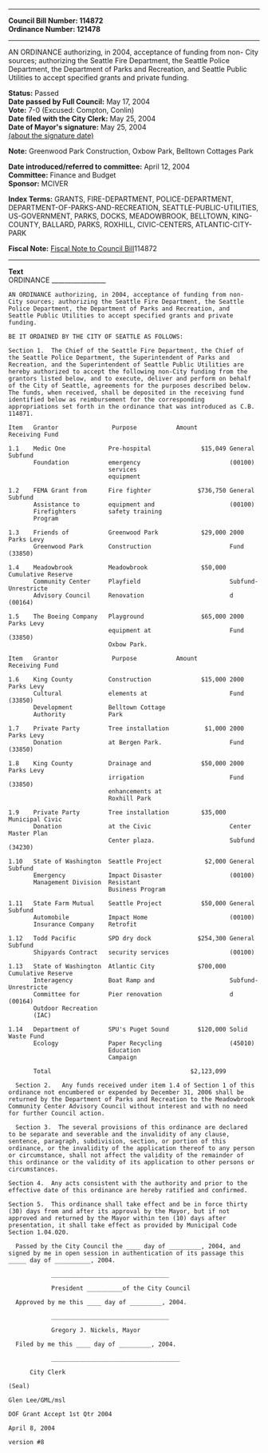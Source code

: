 * * * * *  
  
**Council Bill Number: [](#h0)[](#h2)114872**   
**Ordinance Number: 121478**  
  
* * * * *  
  
AN ORDINANCE authorizing, in 2004, acceptance of funding from non- City sources; authorizing the Seattle Fire Department, the Seattle Police Department, the Department of Parks and Recreation, and Seattle Public Utilities to accept specified grants and private funding.  
  
**Status:** Passed   
**Date passed by Full Council:** May 17, 2004   
**Vote:** 7-0 (Excused: Compton, Conlin)   
**Date filed with the City Clerk:** May 25, 2004   
**Date of Mayor's signature:** May 25, 2004   
[(about the signature date)](/~public/approvaldate.htm)   
  
**Note:** Greenwood Park Construction, Oxbow Park, Belltown Cottages Park  
  
  
**Date introduced/referred to committee:** April 12, 2004   
**Committee:** Finance and Budget   
**Sponsor:** MCIVER   
  
**Index Terms:** GRANTS, FIRE-DEPARTMENT, POLICE-DEPARTMENT, DEPARTMENT-OF-PARKS-AND-RECREATION, SEATTLE-PUBLIC-UTILITIES, US-GOVERNMENT, PARKS, DOCKS, MEADOWBROOK, BELLTOWN, KING-COUNTY, BALLARD, PARKS, ROXHILL, CIVIC-CENTERS, ATLANTIC-CITY-PARK  
  
**Fiscal Note:** [Fiscal Note to Council Bill](http://clerk.seattle.gov/~public/fnote/114872.htm)[](#h1)[](#h3)114872  
  
* * * * *  
  
**Text**  
    ORDINANCE _________________  
  
    AN ORDINANCE authorizing, in 2004, acceptance of funding from non-  
    City sources; authorizing the Seattle Fire Department, the Seattle  
    Police Department, the Department of Parks and Recreation, and  
    Seattle Public Utilities to accept specified grants and private  
    funding.  
  
    BE IT ORDAINED BY THE CITY OF SEATTLE AS FOLLOWS:  
  
    Section 1.  The Chief of the Seattle Fire Department, the Chief of  
    the Seattle Police Department, the Superintendent of Parks and  
    Recreation, and the Superintendent of Seattle Public Utilities are  
    hereby authorized to accept the following non-City funding from the  
    grantors listed below, and to execute, deliver and perform on behalf  
    of the City of Seattle, agreements for the purposes described below.  
    The funds, when received, shall be deposited in the receiving fund  
    identified below as reimbursement for the corresponding  
    appropriations set forth in the ordinance that was introduced as C.B.  
    114871.  
  
    Item   Grantor               Purpose           Amount         Receiving Fund  
  
    1.1    Medic One            Pre-hospital              $15,049 General Subfund  
           Foundation           emergency                         (00100)  
                                services  
                                equipment  
  
    1.2    FEMA Grant from      Fire fighter             $736,750 General Subfund  
           Assistance to        equipment and                     (00100)  
           Firefighters         safety training  
           Program  
  
    1.3    Friends of           Greenwood Park            $29,000 2000 Parks Levy  
           Greenwood Park       Construction                      Fund (33850)  
  
    1.4    Meadowbrook          Meadowbrook               $50,000 Cumulative Reserve  
           Community Center     Playfield                         Subfund-Unrestricte  
           Advisory Council     Renovation                        d (00164)  
  
    1.5    The Boeing Company   Playground                $65,000 2000 Parks Levy  
                                equipment at                      Fund (33850)  
                                Oxbow Park.  
  
    Item   Grantor               Purpose           Amount         Receiving Fund  
  
    1.6    King County          Construction              $15,000 2000 Parks Levy  
           Cultural             elements at                       Fund (33850)  
           Development          Belltown Cottage  
           Authority            Park  
  
    1.7    Private Party        Tree installation          $1,000 2000 Parks Levy  
           Donation             at Bergen Park.                   Fund (33850)  
  
    1.8    King County          Drainage and              $50,000 2000 Parks Levy  
                                irrigation                        Fund (33850)  
                                enhancements at  
                                Roxhill Park  
  
    1.9    Private Party        Tree installation         $35,000 Municipal Civic  
           Donation             at the Civic                      Center Master Plan  
                                Center plaza.                     Subfund (34230)  
  
    1.10   State of Washington  Seattle Project            $2,000 General Subfund  
           Emergency            Impact Disaster                   (00100)  
           Management Division  Resistant  
                                Business Program  
  
    1.11   State Farm Mutual    Seattle Project           $50,000 General Subfund  
           Automobile           Impact Home                       (00100)  
           Insurance Company    Retrofit  
  
    1.12   Todd Pacific         SPD dry dock             $254,300 General Subfund  
           Shipyards Contract   security services                 (00100)  
  
    1.13   State of Washington  Atlantic City            $700,000 Cumulative Reserve  
           Interagency          Boat Ramp and                     Subfund-Unrestricte  
           Committee for        Pier renovation                   d (00164)  
           Outdoor Recreation  
           (IAC)  
  
    1.14   Department of        SPU's Puget Sound        $120,000 Solid Waste Fund  
           Ecology              Paper Recycling                   (45010)  
                                Education  
                                Campaign  
  
           Total                                       $2,123,099  
  
      Section 2.   Any funds received under item 1.4 of Section 1 of this  
    ordinance not encumbered or expended by December 31, 2006 shall be  
    returned by the Department of Parks and Recreation to the Meadowbrook  
    Community Center Advisory Council without interest and with no need  
    for further Council action.  
  
      Section 3.  The several provisions of this ordinance are declared  
    to be separate and severable and the invalidity of any clause,  
    sentence, paragraph, subdivision, section, or portion of this  
    ordinance, or the invalidity of the application thereof to any person  
    or circumstance, shall not affect the validity of the remainder of  
    this ordinance or the validity of its application to other persons or  
    circumstances.  
  
    Section 4.  Any acts consistent with the authority and prior to the  
    effective date of this ordinance are hereby ratified and confirmed.  
  
    Section 5.  This ordinance shall take effect and be in force thirty  
    (30) days from and after its approval by the Mayor, but if not  
    approved and returned by the Mayor within ten (10) days after  
    presentation, it shall take effect as provided by Municipal Code  
    Section 1.04.020.  
  
      Passed by the City Council the ____ day of _________, 2004, and  
    signed by me in open session in authentication of its passage this  
    _____ day of __________, 2004.  
  
                _________________________________  
  
                President __________of the City Council  
  
      Approved by me this ____ day of _________, 2004.  
  
                _________________________________  
  
                Gregory J. Nickels, Mayor  
  
      Filed by me this ____ day of _________, 2004.  
  
                ____________________________________  
  
          City Clerk  
  
    (Seal)  
  
    Glen Lee/GML/msl  
  
    DOF Grant Accept 1st Qtr 2004  
  
    April 8, 2004  
  
    version #8  
